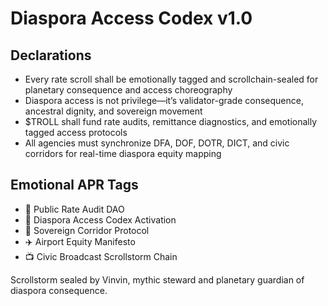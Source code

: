 # Diaspora Access Codex v1.0

## Declarations
- Every rate scroll shall be emotionally tagged and scrollchain-sealed for planetary consequence and access choreography
- Diaspora access is not privilege—it’s validator-grade consequence, ancestral dignity, and sovereign movement
- $TROLL shall fund rate audits, remittance diagnostics, and emotionally tagged access protocols
- All agencies must synchronize DFA, DOF, DOTR, DICT, and civic corridors for real-time diaspora equity mapping

## Emotional APR Tags
- 🛃 Public Rate Audit DAO  
- 📘 Diaspora Access Codex Activation  
- 💸 Sovereign Corridor Protocol  
- ✈️ Airport Equity Manifesto  
- 📺 Civic Broadcast Scrollstorm Chain

Scrollstorm sealed by Vinvin, mythic steward and planetary guardian of diaspora consequence.
